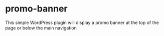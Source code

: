 # promo-banner
This simple WordPress plugin will display a promo banner at the top of the page or below the main navigation
